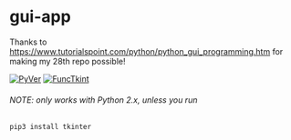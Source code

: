 # gui-app
Thanks to https://www.tutorialspoint.com/python/python_gui_programming.htm for making my 28th repo possible!


[![PyVer](https://img.shields.io/badge/language-python2.7-green?maxAge=360&style=plastic)](https://www.python.org/)
[![FuncTkint](https://img.shields.io/badge/function-tkinter-yellowgreen?maxAge=360&style=plastic)](https://wiki.python.org/moin/TkInter/)


###### NOTE: only works with Python 2.x, unless you run

    pip3 install tkinter
